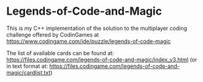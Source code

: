 # Legends-of-Code-and-Magic
This is my C++ implementation of the solution to the multiplayer coding challenge offered by CodinGames at https://www.codingame.com/ide/puzzle/legends-of-code-magic

The list of available cards can be found at: https://files.codingame.com/legends-of-code-and-magic/index_v3.html
(or in text format at: https://files.codingame.com/legends-of-code-and-magic/cardlist.txt)
